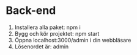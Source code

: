# Back-end

1. Installera alla paket: npm i
2. Bygg och kör projektet: npm start
3. Öppna localhost:3000/admin i din webbläsare
4. Lösenordet är: admin